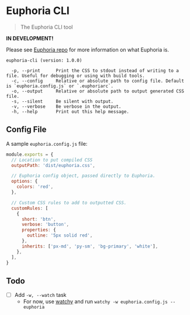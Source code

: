 # Euphoria CLI

> The Euphoria CLI tool

**IN DEVELOPMENT!**

Please see [Euphoria repo][euphoria] for more information on what Euphoria is.

```
euphoria-cli (version: 1.0.0)

  -p, --print      Print the CSS to stdout instead of writing to a file. Useful for debugging or using with build tools.
  -c, --config     Relative or absolute path to config file. Default is `euphoria.config.js` or `.euphoriarc`.
  -o, --output     Relative or absolute path to output generated CSS file.
  -s, --silent     Be silent with output.
  -v, --verbose    Be verbose in the output.
  -h, --help       Print out this help message.
```

## Config File

A sample `euphoria.config.js` file:

```js
module.exports = {
  // Location to put compiled CSS
  outputPath: 'dist/euphoria.css',

  // Euphoria config object, passed directly to Euphoria.
  options: {
    colors: 'red',
  },

  // Custom CSS rules to add to outputted CSS.
  customRules: [
    {
      short: 'btn',
      verbose: 'button',
      properties: {
        outline: '5px solid red',
      },
      inherits: ['px-md', 'py-sm', 'bg-primary', 'white'],
    },
  ],
}
```

## Todo

* [ ] Add `-w, --watch` task
  * For now, use [watchy][watchy] and run `watchy -w euphoria.config.js -- euphoria`

[euphoria]: https://github.com/euphoria-css/euphoria
[watchy]: https://github.com/caseywebdev/watchy
